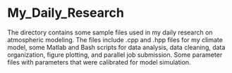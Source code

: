 # My_Daily_Research

The directory contains some sample files used in my daily research on atmospheric modeling. The files include .cpp and .hpp files for my climate model, some Matlab and Bash scripts for data analysis, data cleaning, data organization, figure plotting, and parallel job submission. Some parameter files with parameters that were calibrated for model simulation.
